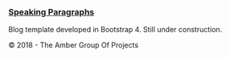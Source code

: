 <h3>
  <u>Speaking Paragraphs</u>
</h3>
<p>
  Blog template developed in Bootstrap 4. Still under construction.
</p>

<p>
&copy; 2018 - The Amber Group Of Projects
</p>
